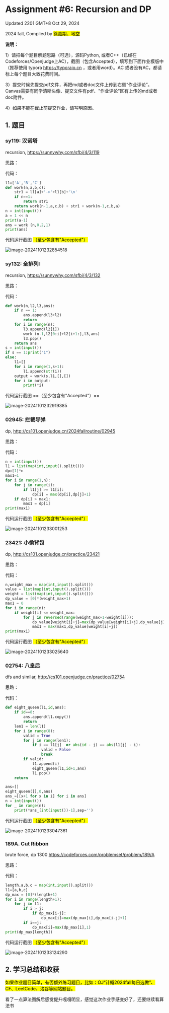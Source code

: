 # Assignment #6: Recursion and DP

Updated 2201 GMT+8 Oct 29, 2024

2024 fall, Complied by <mark>徐嘉期、地空</mark>



**说明：**

1）请把每个题目解题思路（可选），源码Python, 或者C++（已经在Codeforces/Openjudge上AC），截图（包含Accepted），填写到下面作业模版中（推荐使用 typora https://typoraio.cn ，或者用word）。AC 或者没有AC，都请标上每个题目大致花费时间。

3）提交时候先提交pdf文件，再把md或者doc文件上传到右侧“作业评论”。Canvas需要有同学清晰头像、提交文件有pdf、"作业评论"区有上传的md或者doc附件。

4）如果不能在截止前提交作业，请写明原因。



## 1. 题目

### sy119: 汉诺塔

recursion, https://sunnywhy.com/sfbj/4/3/119  

思路：



代码：

```python
l1=['A','B','C']
def work(n,a,b,c):
    str1 = l1[a]+'->'+l1[b]+'\n'
    if n==1:
        return str1
    return work(n-1,a,c,b) + str1 + work(n-1,c,b,a)
n = int(input())
a = 1 << n
print(a-1)
ans = work (n,0,2,1)
print(ans)
```



代码运行截图 <mark>（至少包含有"Accepted"）</mark>

![image-20241101232854518](C:\Users\徐嘉期\AppData\Roaming\Typora\typora-user-images\image-20241101232854518.png)



### sy132: 全排列I

recursion, https://sunnywhy.com/sfbj/4/3/132

思路：



代码：

```python
def work(n,l2,l3,ans):
    if n == 1:
        ans.append(l3+l2)
        return
    for i in range(n):
        l3.append(l2[i])
        work (n-1,l2[0:i]+l2[i+1:],l3,ans)
        l3.pop()
    return ans
s = int(input())
if s == 1:print("1")
else:
    l1=[]
    for i in range(1,s+1):
        l1.append(str(i))
    output = work(s,l1,[],[])
    for i in output:
        print(*i)
```



代码运行截图 ==（至少包含有"Accepted"）==

![image-20241101232919385](C:\Users\徐嘉期\AppData\Roaming\Typora\typora-user-images\image-20241101232919385.png)



### 02945: 拦截导弹 

dp, http://cs101.openjudge.cn/2024fallroutine/02945

思路：



代码：

```python
n = int(input())
l1 = list(map(int,input().split()))
dp=[1]*n
max1=1
for i in range(1,n):
    for j in range(i):
        if l1[j] >= l1[i]:
            dp[i] = max(dp[i],dp[j]+1)
    if dp[i] > max1:
        max1 = dp[i]
print(max1)
```



代码运行截图 <mark>（至少包含有"Accepted"）</mark>

![image-20241101233001253](C:\Users\徐嘉期\AppData\Roaming\Typora\typora-user-images\image-20241101233001253.png)



### 23421: 小偷背包 

dp, http://cs101.openjudge.cn/practice/23421

思路：



代码：

```python
n,weight_max = map(int,input().split())
value = list(map(int,input().split()))
weight = list(map(int,input().split()))
dp_value = [0]*(weight_max+1)
max1 = 0
for i in range(n):
    if weight[i] <= weight_max:
        for j in reversed(range(weight_max+1-weight[i])):
            dp_value[weight[i]+j]=max(dp_value[weight[i]+j],dp_value[j]+value[i])
            max1 = max(max1,dp_value[weight[i]+j])
print(max1)
```



代码运行截图 <mark>（至少包含有"Accepted"）</mark>

![image-20241101233025640](C:\Users\徐嘉期\AppData\Roaming\Typora\typora-user-images\image-20241101233025640.png)



### 02754: 八皇后

dfs and similar, http://cs101.openjudge.cn/practice/02754

思路：



代码：

```python
def eight_queen(l1,id,ans):
    if id==8:
        ans.append(l1.copy())
        return
    len1 = len(l1)
    for i in range(8):
        valid = True
        for j in range(len1):
            if i == l1[j]  or abs(id - j) == abs(l1[j] - i):
                valid = False
                break
        if valid:
            l1.append(i)
            eight_queen(l1,id+1,ans)
            l1.pop()
    return

ans=[]
eight_queen([],0,ans)
ans_=[[x+1 for x in i] for i in ans]
n = int(input())
for _ in range(n):
    print(*ans_[int(input())-1],sep='')
```



代码运行截图 <mark>（至少包含有"Accepted"）</mark>

![image-20241101233047361](C:\Users\徐嘉期\AppData\Roaming\Typora\typora-user-images\image-20241101233047361.png)



### 189A. Cut Ribbon 

brute force, dp 1300 https://codeforces.com/problemset/problem/189/A

思路：



代码：

```python
length,a,b,c = map(int,input().split())
l1=[a,b,c]
dp_max = [0]*(length+1)
for i in range(length+1):
    for j in l1:
        if i > j:
            if dp_max[i-j]:
                dp_max[i]=max(dp_max[i],dp_max[i-j]+1)
        if i==j:
            dp_max[i]=max(dp_max[i],1)
print(dp_max[length])
```



代码运行截图 <mark>（至少包含有"Accepted"）</mark>

![image-20241101233124290](C:\Users\徐嘉期\AppData\Roaming\Typora\typora-user-images\image-20241101233124290.png)



## 2. 学习总结和收获

<mark>如果作业题目简单，有否额外练习题目，比如：OJ“计概2024fall每日选做”、CF、LeetCode、洛谷等网站题目。</mark>

看了一点算法图解后感觉提升嘎嘎明显，感觉这次作业手感变好了，还要继续看算法书



